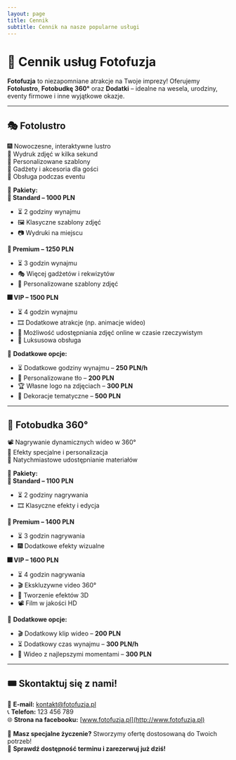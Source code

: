```yaml
---
layout: page
title: Cennik
subtitle: Cennik na nasze popularne usługi
---
```


# 🎊 Cennik usług Fotofuzja  

**Fotofuzja** to niezapomniane atrakcje na Twoje imprezy! Oferujemy **Fotolustro**, **Fotobudkę 360°** oraz **Dodatki** – idealne na wesela, urodziny, eventy firmowe i inne wyjątkowe okazje.  

---

## 🎭 Fotolustro  
🎆 Nowoczesne, interaktywne lustro  
📸 Wydruk zdjęć w kilka sekund  
🎨 Personalizowane szablony  
🥳 Gadżety i akcesoria dla gości  
🎤 Obsługa podczas eventu  

🔹 **Pakiety:**  
**🎈 Standard – 1000 PLN**  
- ⏳ 2 godziny wynajmu  
- 🖼️ Klasyczne szablony zdjęć  
- 📷 Wydruki na miejscu  

**🎊 Premium – 1250 PLN**  
- ⏳ 3 godzin wynajmu  
- 🎭 Więcej gadżetów i rekwizytów  
- 🎨 Personalizowane szablony zdjęć  

**🎆 VIP – 1500 PLN**  
- ⏳ 4 godzin wynajmu  
- 🎞️ Dodatkowe atrakcje (np. animacje wideo)  
- 📲 Możliwość udostępniania zdjęć online w czasie rzeczywistym  
- 🍾 Luksusowa obsługa  

🔹 **Dodatkowe opcje:**  
- ⏳ Dodatkowe godziny wynajmu – **250 PLN/h**  
- 🎨 Personalizowane tło – **200 PLN**  
- 🏆 Własne logo na zdjęciach – **300 PLN**  
- 🎊 Dekoracje tematyczne – **500 PLN** 

  

---

## 🎥 Fotobudka 360°  
📽️ Nagrywanie dynamicznych wideo w 360°  
💫 Efekty specjalne i personalizacja  
📲 Natychmiastowe udostępnianie materiałów  

🔹 **Pakiety:**  
**🎈 Standard – 1100 PLN**  
- ⏳ 2 godziny nagrywania  
- 🎞️ Klasyczne efekty i edycja  

**🎊 Premium – 1400 PLN**  
- ⏳ 3 godzin nagrywania  
- 🎆 Dodatkowe efekty wizualne 

**🎆 VIP – 1600 PLN**  
- ⏳ 4 godzin nagrywania  
- 🎬 Ekskluzywne video 360° 
- 🔮 Tworzenie efektów 3D  
- 📽️ Film w jakości HD  

🔹 **Dodatkowe opcje:**  
- 🎬 Dodatkowy klip wideo – **200 PLN**   
- ⏳ Dodatkowy czas wynajmu – **300 PLN/h**  
- 🎁 Wideo z najlepszymi momentami – **300 PLN**  

---

## 🎟️ Skontaktuj się z nami!  
📧 **E-mail:** kontakt@fotofuzja.pl  
📞 **Telefon:** 123 456 789  
🌐 **Strona na facebooku:** [www.fotofuzja.pl](http://www.fotofuzja.pl)  

🎯 **Masz specjalne życzenie?** Stworzymy ofertę dostosowaną do Twoich potrzeb!  
📅 **Sprawdź dostępność terminu i zarezerwuj już dziś!**  